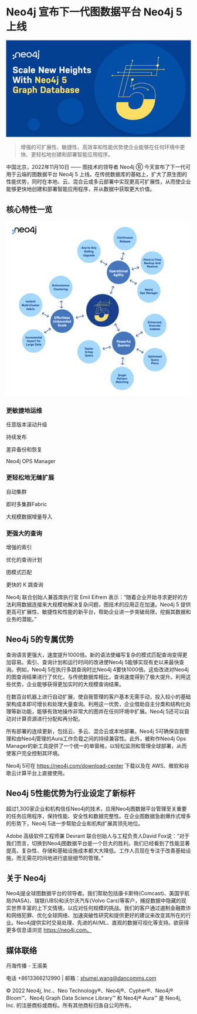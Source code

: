 # Neo4j 宣布下一代图数据平台 Neo4j 5 上线

![img](announcing-neo4j-5/Scale-New-Heights-With-Neo4j-5-Graph-Database-1.png)

> 增强的可扩展性、敏捷性、高效率和性能优势使企业能够在任何环境中更快、更轻松地创建和部署智能应用程序。

中国北京，2022年11月10日 —— 图技术的领导者 Neo4j Ⓡ 今天宣布了下一代可用于云端的图数据平台 Neo4j 5 上线。在传统数据库的基础上，扩大了原生图的性能优势，同时在本地、云、混合云或多云部署中实现更高可扩展性，从而使企业能够更快地创建和部署智能应用程序，并从数据中获取更大价值。



## 核心特性一览

![page4image50230688](announcing-neo4j-5/neo4j-5-graph.png)

### 更敏捷地运维

任意版本滚动升级

持续发布

差异备份和恢复

Neo4j OPS Manager

### 更轻松地无缝扩展

自动集群

即时多集群Fabric

大规模数据增量导入

### 更强大的查询

 增强的索引

 优化的查询计划

 图模式匹配

 更快的 K 跳查询

Neo4j 联合创始人兼首席执行官 Emil Eifrem 表示：“随着企业开始寻求更好的方法利用数据连接来大规模地解决复杂问题，图技术的应用正在加速。Neo4j 5 提供更高可扩展性、敏捷性和性能的新平台，帮助企业进一步突破局限，挖掘其数据和业务的潜能。”

## Neo4j 5的专属优势

查询语言更强大，速度提升1000倍。新的语法使编写复杂的模式匹配查询变得更加容易。索引、查询计划和运行时间的改进使Neo4j 5能够实现有史以来最快查询。例如，Neo4j 5在执行多跳查询时比Neo4j 4要快1000倍。这些改进对Neo4j的图查询结果进行了优化，与传统数据库相比，查询速度得到了极大提升。利用这些优势，企业能够获得更加实时的大规模查询结果。

在数百台机器上进行自动扩展，使自我管理的客户基本无需手动，投入较小的基础架构成本即可增长和处理大量查询。利用这一优势，企业借助自主分类和结构化处理等新功能，能够有效地操作非常大的图并在任何环境中扩展。Neo4j 5还可以自动对计算资源进行分配和再分配。

所有部署的连续更新，包括云、多云、混合云或本地部署。Neo4j 5可确保自我管理和由Neo4j管理的Aura工作负载之间的持续兼容性。此外，被称作Neo4j Ops Manager的新工具提供了一个统一的单窗格，以轻松监测和管理全球部署，从而使客户完全控制其环境。

Neo4j 5可在 https://neo4j.com/download-center 下载以及在 AWS、微软和谷歌云计算平台上直接使用。

## Neo4j 5性能优势为行业设定了新标杆

超过1,300家企业和机构信任Neo4j的技术，应用Neo4j图数据平台管理至关重要的任务应用程序，保持性能、安全性和数据完整性。在企业图数据急剧爆炸式增多的形势下，Neo4j 5进一步帮助企业和机构扩展其领先地位。

Adobe 高级软件工程师兼 Devrant 联合创始人与工程负责人David Fox说：“对于我们而言，切换到Neo4j图数据平台是一个巨大的胜利。我们已经看到了性能显著提高，复杂性、存储和基础设施成本都大大降低。工作人员现在专注于改善基础设施，而无需花时间地进行底层细节的管理。”

## 关于 Neo4j

Neo4j是全球图数据平台的领导者。我们帮助包括康卡斯特(Comcast)、美国宇航局(NASA)、瑞银(UBS)和沃尔沃汽车(Volvo Cars)等客户，捕捉数据中隐藏的现实世界丰富的上下文情境，以应对任何规模的挑战。我们的客户通过遏制金融欺诈和网络犯罪、优化全球网络、加速突破性研究和提供更好的建议来改变其所在的行业。Neo4j提供实时交易处理、先进的AI/ML、直观的数据可视化等支持。欲获得更多信息请浏览 https://neo4j.com。

## 媒体联络

丹海传播 - 王淑美

电话 +8613366212990 | 邮箱：shumei.wang@dancomms.com

© 2022 Neo4j, Inc.、Neo Technology®、Neo4j®、Cypher®、Neo4j® Bloom™、Neo4j Graph Data Science Library™ 和 Neo4j® Aura™ 是 Neo4j, Inc. 的注册商标或商标。所有其他商标归各自公司所有。
